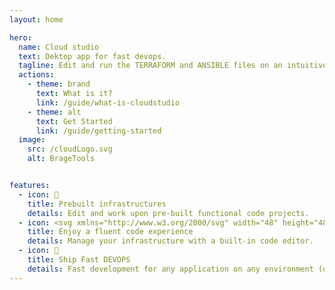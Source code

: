 ```yaml
---
layout: home

hero:
  name: Cloud studio
  text: Dektop app for fast devops.
  tagline: Edit and run the TERRAFORM and ANSIBLE files on an intuitive UI.
  actions:
    - theme: brand
      text: What is it?
      link: /guide/what-is-cloudstudio
    - theme: alt
      text: Get Started
      link: /guide/getting-started
  image:
    src: /cloudLogo.svg
    alt: BrageTools


features:
  - icon: 📝
    title: Prebuilt infrastructures
    details: Edit and work upon pre-built functional code projects.
  - icon: <svg xmlns="http://www.w3.org/2000/svg" width="48" height="48" viewBox="0 0 48 48"><g fill="none" stroke-linejoin="round" stroke-width="4"><path fill="#2f88ff" stroke="#000" d="M5 8C5 6.89543 5.89543 6 7 6H19L24 12H41C42.1046 12 43 12.8954 43 14V40C43 41.1046 42.1046 42 41 42H7C5.89543 42 5 41.1046 5 40V8Z"/><path stroke="#fff" stroke-linecap="round" d="M28 22L33 27L28 32"/><path stroke="#fff" stroke-linecap="round" d="M20 22L15 27L20 32"/></g></svg>
    title: Enjoy a fluent code experience
    details: Manage your infrastructure with a built-in code editor.
  - icon: 🚀
    title: Ship Fast DEVOPS
    details: Fast development for any application on any environment (dev, prod, stage).
---
```


<style>
.VPContent .VPHome .VPHero .name .clip {
  background: transparent;
  background-clip: text;
  -webkit-background-clip: text;
  -webkit-text-fill-color: #98e1eb;
}

@media (min-width: 640px) {
  .VPContent .VPHome .VPHero .text {
    max-width: 1106px;
    /* max-width: 876px; */
    line-height: 56px;
    font-size: 48px;
  }
}
</style>